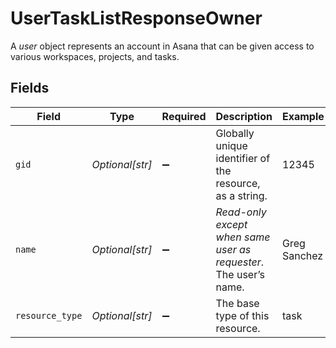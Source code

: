 # UserTaskListResponseOwner

A *user* object represents an account in Asana that can be given access to various workspaces, projects, and tasks.


## Fields

| Field                                                            | Type                                                             | Required                                                         | Description                                                      | Example                                                          |
| ---------------------------------------------------------------- | ---------------------------------------------------------------- | ---------------------------------------------------------------- | ---------------------------------------------------------------- | ---------------------------------------------------------------- |
| `gid`                                                            | *Optional[str]*                                                  | :heavy_minus_sign:                                               | Globally unique identifier of the resource, as a string.         | 12345                                                            |
| `name`                                                           | *Optional[str]*                                                  | :heavy_minus_sign:                                               | *Read-only except when same user as requester*. The user’s name. | Greg Sanchez                                                     |
| `resource_type`                                                  | *Optional[str]*                                                  | :heavy_minus_sign:                                               | The base type of this resource.                                  | task                                                             |